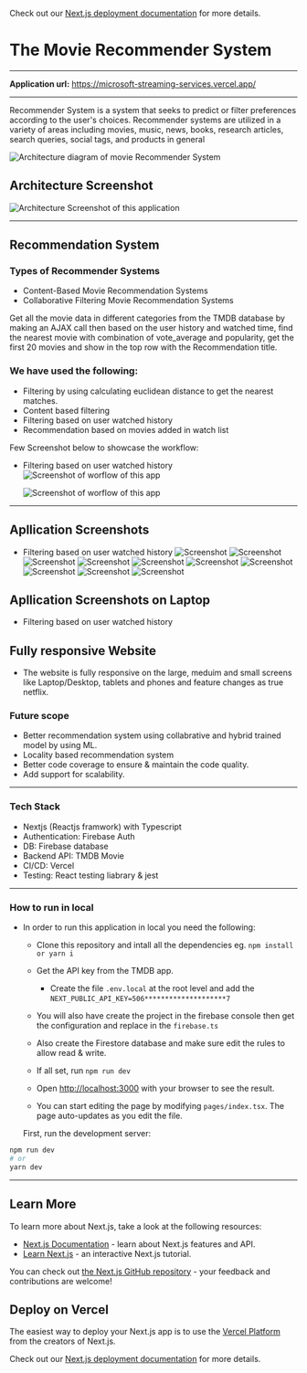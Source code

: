 Check out our [Next.js deployment documentation](https://nextjs.org/docs/deployment) for more details.

# The Movie Recommender System

---

**Application url:** https://microsoft-streaming-services.vercel.app/

---

Recommender System is a system that seeks to predict or filter preferences according to the user's choices. Recommender systems are utilized in a variety of areas including movies, music, news, books, research articles, search queries, social tags, and products in general

![Architecture diagram of movie Recommender System](./Screenshots/filtering%20types.png "Architecture diagram of movie Recommender System")

## Architecture Screenshot

![Architecture Screenshot of this application](./Screenshots/microsoft_streaming_services%architecture-Screenshot.png "Architecture Screenshot")

---

## Recommendation System

### Types of Recommender Systems

- Content-Based Movie Recommendation Systems
- Collaborative Filtering Movie Recommendation Systems

Get all the movie data in different categories from the TMDB database by making an AJAX call then based on the user history and watched time, find the nearest movie with combination of vote_average and popularity, get the first 20 movies and show in the top row with the Recommendation title.

### We have used the following:

- Filtering by using calculating euclidean distance to get the nearest matches.
- Content based filtering
- Filtering based on user watched history
- Recommendation based on movies added in watch list

Few Screenshot below to showcase the workflow:

- Filtering based on user watched history
  ![Screenshot of worflow of this app](./Screenshots/filteration%20on%20user%20choice.png "workflow Screenshot")

  ![Screenshot of worflow of this app](./Screenshots/filtering%20by%20votes.png "workflow Screenshot")

---

## Apllication Screenshots 

- Filtering based on user watched history
  ![Screenshot](./Screenshots/log-in.png "workflow Screenshot")
  ![Screenshot](./Screenshots/log-in%20validations.png "workflow Screenshot")
  ![Screenshot](./Screenshots/user%20not%20found%20authentication%20error.png "workflow Screenshot")
  ![Screenshot](./Screenshots/In%20playing%20.png "workflow Screenshot")
  ![Screenshot](./Screenshots/main%20screen.png "workflow Screenshot")
  ![Screenshot](./Screenshots/My%20List%20Row.png "workflow Screenshot")
  ![Screenshot](./Screenshots/recommendations%20from%20top%20to%20bottom.png "workflow Screenshot")
  ![Screenshot](./Screenshots/recommended%20.png "workflow Screenshot")
  ![Screenshot](./Screenshots/toast%20while%20saving%20movie%20to%20mylist%20.png "workflow Screenshot")
  ![Screenshot](./Screenshots/user%20not%20found%20authentication%20error.png "workflow Screenshot")

## Apllication Screenshots on Laptop

- Filtering based on user watched history

## Fully responsive Website

- The website is fully responsive on the large, meduim and small screens like
  Laptop/Desktop, tablets and phones and feature changes as true netflix.

### Future scope

- Better recommendation system using collabrative and hybrid trained model by using ML.
- Locality based recommendation system
- Better code coverage to ensure & maintain the code quality.
- Add support for scalability.

---

### Tech Stack

- Nextjs (Reactjs framwork) with Typescript
- Authentication: Firebase Auth
- DB: Firebase database
- Backend API: TMDB Movie
- CI/CD: Vercel
- Testing: React testing liabrary & jest

---

### How to run in local

- In order to run this application in local you need the following:

  - Clone this repository and intall all the dependencies
    eg.
    `npm install or yarn i`

  - Get the API key from the TMDB app.
    - Create the file `.env.local` at the root level and add the `NEXT_PUBLIC_API_KEY=506********************7`
  - You will also have create the project in the firebase console then get the configuration and replace in the `firebase.ts`
  - Also create the Firestore database and make sure edit the rules to allow read & write.
  - If all set, run `npm run dev`
  - Open [http://localhost:3000](http://localhost:3000) with your browser to see the result.
  - You can start editing the page by modifying `pages/index.tsx`. The page auto-updates as you edit the file.

  First, run the development server:

```bash
npm run dev
# or
yarn dev
```

---

## Learn More

To learn more about Next.js, take a look at the following resources:

- [Next.js Documentation](https://nextjs.org/docs) - learn about Next.js features and API.
- [Learn Next.js](https://nextjs.org/learn) - an interactive Next.js tutorial.

You can check out [the Next.js GitHub repository](https://github.com/vercel/next.js/) - your feedback and contributions are welcome!

## Deploy on Vercel

The easiest way to deploy your Next.js app is to use the [Vercel Platform](https://vercel.com/new?utm_medium=default-template&filter=next.js&utm_source=create-next-app&utm_campaign=create-next-app-readme) from the creators of Next.js.

Check out our [Next.js deployment documentation](https://nextjs.org/docs/deployment) for more details.
